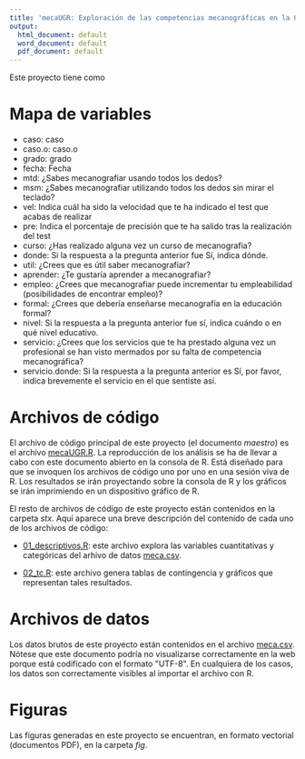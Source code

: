 ```yaml
---
title: 'mecaUGR: Exploración de las competencias mecanográficas en la Universidad de Granada: un estudio prospectivo'
output:
  html_document: default
  word_document: default
  pdf_document: default
---
```


Este proyecto tiene como

# Mapa de variables

-   caso: caso
-   caso.o: caso.o
-   grado: grado
-   fecha: Fecha
-   mtd: ¿Sabes mecanografiar usando todos los dedos?
-   msm: ¿Sabes mecanografiar utilizando todos los dedos sin mirar el teclado?
-   vel: Indica cuál ha sido la velocidad que te ha indicado el test que acabas de realizar
-   pre: Indica el porcentaje de precisión que te ha salido tras la realización del test
-   curso: ¿Has realizado alguna vez un curso de mecanografía?
-   donde: Si la respuesta a la pregunta anterior fue Sí, indica dónde.
-   util: ¿Crees que es útil saber mecanografiar?
-   aprender: ¿Te gustaría aprender a mecanografiar?
-   empleo: ¿Crees que mecanografiar puede incrementar tu empleabilidad (posibilidades de encontrar empleo)?
-   formal: ¿Crees que debería enseñarse mecanografía en la educación formal?
-   nivel: Si la respuesta a la pregunta anterior fue sí, indica cuándo o en qué nivel educativo.
-   servicio: ¿Crees que los servicios que te ha prestado alguna vez un profesional se han visto mermados por su falta de competencia mecanográfica?
-   servicio.donde: Si la respuesta a la pregunta anterior es Sí, por favor, indica brevemente el servicio en el que sentiste así.

# Archivos de código

El archivo de código principal de este proyecto (el documento *maestro*) es el archivo [mecaUGR.R](https://osf.io/v298a). La reproducción de los análisis se ha de llevar a cabo con este documento abierto en la consola de R. Está diseñado para que se invoquen los archivos de código uno por uno en una sesión viva de R. Los resultados se irán proyectando sobre la consola de R y los gráficos se irán imprimiendo en un dispositivo gráfico de R.

El resto de archivos de código de este proyecto están contenidos en la carpeta *stx*. Aquí aparece una breve descripción del contenido de cada uno de los archivos de código:

- [01_descriptivos.R](https://osf.io/2y68c): este archivo explora las variables cuantitativas y categóricas del arhivo de datos [meca.csv](https://osf.io/ftkuj).

- [02_tc.R](https://osf.io/hk65j): este archivo genera tablas de contingencia y gráficos que representan tales resultados.

# Archivos de datos

Los datos brutos de este proyecto están contenidos en el archivo [meca.csv](https://osf.io/ftkuj). Nótese que este documento podría no visualizarse correctamente en la web porque está codificado con el formato "UTF-8". En cualquiera de los casos, los datos son correctamente visibles al importar el archivo con R.

# Figuras

Las figuras generadas en este proyecto se encuentran, en formato vectorial (documentos PDF), en la carpeta *fig*.
